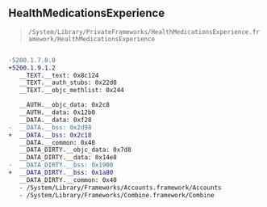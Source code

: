 ## HealthMedicationsExperience

> `/System/Library/PrivateFrameworks/HealthMedicationsExperience.framework/HealthMedicationsExperience`

```diff

-5200.1.7.0.0
+5200.1.9.1.2
   __TEXT.__text: 0x8c124
   __TEXT.__auth_stubs: 0x22d0
   __TEXT.__objc_methlist: 0x244

   __AUTH.__objc_data: 0x2c8
   __AUTH.__data: 0x12b0
   __DATA.__data: 0xf28
-  __DATA.__bss: 0x2d98
+  __DATA.__bss: 0x2c18
   __DATA.__common: 0x48
   __DATA_DIRTY.__objc_data: 0x7d8
   __DATA_DIRTY.__data: 0x14e8
-  __DATA_DIRTY.__bss: 0x1900
+  __DATA_DIRTY.__bss: 0x1a80
   __DATA_DIRTY.__common: 0x40
   - /System/Library/Frameworks/Accounts.framework/Accounts
   - /System/Library/Frameworks/Combine.framework/Combine

```
